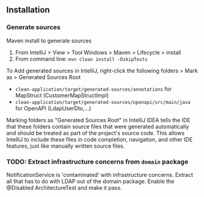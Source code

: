 ## Installation

### Generate sources
Maven install to generate sources
1. From IntelliJ > View > Tool Windows > Maven > Lifecycle > install
2. From command line: `mvn clean install -DskipTests`

To Add generated sources in IntelliJ, right-click the following folders > Mark as > Generated Sources Root
- `clean-application/target/generated-sources/annotations` for MapStruct (CustomerMapStructImpl)
- `clean-application/target/generated-sources/openapi/src/main/java` for OpenAPI (LdapUserDto,...)

Marking folders as "Generated Sources Root" in IntelliJ IDEA tells the IDE that these folders contain source files that were generated automatically and should be treated as part of the project's source code. This allows IntelliJ to include these files in code completion, navigation, and other IDE features, just like manually written source files.

### TODO: Extract infrastructure concerns from `domain` package
NotificationService is 'contaminated' with infrastructure concerns. 
Extract all that has to do with LDAP out of the domain package.
Enable the @Disabled ArchitectureTest and make it pass.

